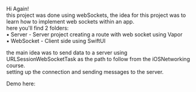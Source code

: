 Hi Again! <br>
this project was done using webSockets, the idea for this project was to learn how to implement web sockets within an app. <br>
here you'll find 2 folders: <br>
▪︎ Server - Server project creating a route with web socket using Vapor <br> 
▪︎ WebSocket - Client side using SwiftUI <br>


the main idea was to send data to a server using URLSessionWebSocketTask as the path to follow from the iOSNetworking course. <br>
setting up the connection and sending messages to the server. <br>

Demo here:



